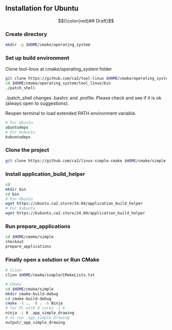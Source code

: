 <!-- Installation -->
## Installation for Ubuntu

$${\color{red}## Draft}$$

### Create directory

```bash
mkdir -p $HOME/cmake/operating_system
```

### Set up build environment
Clone tool-linux at cmake/operating_system folder
```bash
git clone https://github.com/ca2/tool-linux $HOME/cmake/operating_system/tool-linux
cd $HOME/cmake/operating_system/tool_linux/bin
./patch_shell
```
./patch_shell changes .bashrc and .profile. Please check and see if it is ok (always open to suggestions).

Reopen terminal to load extended PATH environment variable.

```bash
# For Ubuntu
ubuntudeps
# For Kubuntu
kubuntudeps
```

### Clone the project
```bash
git clone https://github.com/ca2/linux-simple-cmake $HOME/cmake/simple --recurse-submodules
```

### Install application_build_helper
```bash
cd
mkdir bin
cd bin
# For Ubuntu
wget https://ubuntu.ca2.store/24.04/application_build_helper
# For Kubuntu
wget https://kubuntu.ca2.store/24.04/application_build_helper
```

### Run prepare_applications
```bash
cd $HOME/cmake/simple
checkout
prepare_applications
```


### Finally open a solution or Run CMake

```bash
# CLion
clion $HOME/cmake/simple/CMakeLists.txt
```

```bash
# CMake
cd $HOME/cmake/simple
mkdir cmake-build-debug
cd cmake-build-debug
cmake -S .. -B . -G Ninja
# for PC with 8 cores -j 6
ninja -j 6 _app_simple_drawing
# to run _app_simple_drawing
output/_app_simple_drawing
```
